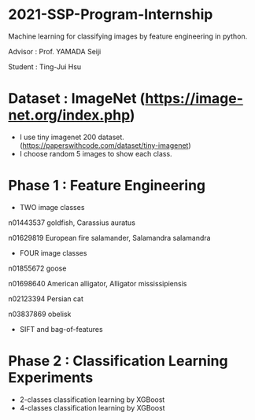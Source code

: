 # 2021-SSP-Program-Internship
Machine learning for classifying images by feature engineering in python.

Advisor : Prof. YAMADA Seiji

Student : Ting-Jui Hsu

# Dataset : ImageNet (https://image-net.org/index.php)

* I use tiny imagenet 200 dataset. (https://paperswithcode.com/dataset/tiny-imagenet)
* I choose random 5 images to show each class.

# Phase 1 : Feature Engineering
* TWO image classes 

n01443537	goldfish, Carassius auratus

n01629819	European fire salamander, Salamandra salamandra

* FOUR image classes 

n01855672	goose

n01698640	American alligator, Alligator mississipiensis

n02123394	Persian cat

n03837869	obelisk

* SIFT and bag-of-features 

# Phase 2 : Classification Learning Experiments
* 2-classes classification learning by XGBoost
* 4-classes classification learning by XGBoost







